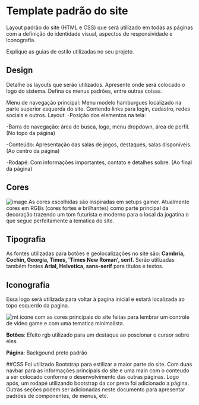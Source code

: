 # Template padrão do site

Layout padrão do site (HTML e CSS) que será utilizado em todas as páginas com a definição de identidade visual, aspectos de responsividade e iconografia.

Explique as guias de estilo utilizadas no seu projeto.

## Design

Detalhe os layouts que serão utilizados. Apresente onde será colocado o logo do sistema. Defina os menus padrões, entre outras coisas.

Menu de navegação principal: Menu modelo hamburgues localizado na parte superior esquerda do site. Contendo links para login, cadastro, redes sociais e outros. Layout: -Posição dos elementos na tela:

-Barra de navegação: área de busca, logo, menu dropdown, área de perfil. (No topo da página)

-Conteúdo: Apresentação das salas de jogos, destaques, salas disponiveis. (Ao centro da página)

-Rodapé: Com informações importantes, contato e detalhes sobre. (Ao final da página)
## Cores
![image](https://github.com/ICEI-PUC-Minas-PCO-SI/pco-si-2023-2-p1-tiaw-t1-g3-matchtime/assets/142946762/13f2ce46-f955-442f-a530-4f654e98d16d)
As cores escolhidas são inspiradas em setups gamer. Atualmente cores em RGBs (cores fortes e brilhantes) como parte principal da decoração trazendo um tom futurista e moderno para o local da jogatina o que segue perfeitamente a tematica do site.
## Tipografia

As fontes utilizadas para botões e geolocalizações no site são:
**Cambria, Cochin, Georgia, Times, 'Times New Roman', serif.**
Serão utilizadas também fontes **Arial, Helvetica, sans-serif** para titulos e textos.

## Iconografia

Essa logo será utilizada para voltar à pagina inicial e estará localizada ao topo esquerdo da pagina.

![mt](https://github.com/ICEI-PUC-Minas-PCO-SI/pco-si-2023-2-p1-tiaw-t1-g3-matchtime/assets/142946762/ba505c0a-28ab-4720-be01-d85e30a37a54)
icone com as cores principais do site feitas para lembrar um controle de video game e com uma tematica minimalista.


**Botões**:
Efeito rgb utilizado para um destaque ao poscionar o cursor sobre eles.

**Página**: 
Backgound preto padrão


##CSS
Foi utilizado Bootstrap para estilizar a maior parte do site. Com duas navbar para as informações principais do site e uma main com o conteudo a ser colocado conforme o desenvolvimento das outras páginas. Logo após, um rodapé utilizando bootstrap da cor preta foi adicionado a página.
Outras seções podem ser adicionadas neste documento para apresentar padrões de componentes, de menus, etc.
